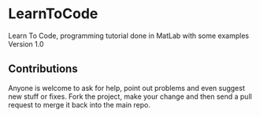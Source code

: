 LearnToCode
===========

Learn To Code, programming tutorial done in MatLab with some examples
Version 1.0

Contributions
-------------

Anyone is welcome to ask for help, point out problems and even suggest new stuff or fixes.
Fork the project, make your change and then send a pull request to merge it back into the main repo.

